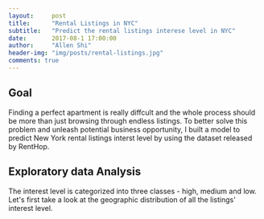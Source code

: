 ```yaml
---
layout:     post
title:      "Rental Listings in NYC"
subtitle:   "Predict the rental listings interese level in NYC"
date:       2017-08-1 17:00:00
author:     "Allen Shi"
header-img: "img/posts/rental-listings.jpg"
comments: true
---
```


## Goal
Finding a perfect apartment is really diffcult and the whole process should be more than just browsing through endless listings. To better solve this problem and unleash potential business opportunity, I built a model to predict New York rental listings interst level by using the dataset released by RentHop.

## Exploratory data Analysis
The interest level is categorized into three classes - high, medium and low. Let's first take a look at the geographic distribution of all the listings' interest level.


<!DOCTYPE html>
<meta charset="utf-8">
<style>

body {
  font: 10px sans-serif;
}

.group-tick line {
  stroke: #000;
}

.ribbons {
  fill-opacity: 0.67;
}

</style>
<svg width="960" height="960"></svg>
<script src="https://d3js.org/d3.v4.min.js"></script>
<script>

var matrix = [
  [11975,  5871, 8916, 2868],
  [ 1951, 10048, 2060, 6171],
  [ 8010, 16145, 8090, 8045],
  [ 1013,   990,  940, 6907]
];

var svg = d3.select("svg"),
    width = +svg.attr("width"),
    height = +svg.attr("height"),
    outerRadius = Math.min(width, height) * 0.5 - 40,
    innerRadius = outerRadius - 30;

var formatValue = d3.formatPrefix(",.0", 1e3);

var chord = d3.chord()
    .padAngle(0.05)
    .sortSubgroups(d3.descending);

var arc = d3.arc()
    .innerRadius(innerRadius)
    .outerRadius(outerRadius);

var ribbon = d3.ribbon()
    .radius(innerRadius);

var color = d3.scaleOrdinal()
    .domain(d3.range(4))
    .range(["#000000", "#FFDD89", "#957244", "#F26223"]);

var g = svg.append("g")
    .attr("transform", "translate(" + width / 2 + "," + height / 2 + ")")
    .datum(chord(matrix));

var group = g.append("g")
    .attr("class", "groups")
  .selectAll("g")
  .data(function(chords) { return chords.groups; })
  .enter().append("g");

group.append("path")
    .style("fill", function(d) { return color(d.index); })
    .style("stroke", function(d) { return d3.rgb(color(d.index)).darker(); })
    .attr("d", arc);

var groupTick = group.selectAll(".group-tick")
  .data(function(d) { return groupTicks(d, 1e3); })
  .enter().append("g")
    .attr("class", "group-tick")
    .attr("transform", function(d) { return "rotate(" + (d.angle * 180 / Math.PI - 90) + ") translate(" + outerRadius + ",0)"; });

groupTick.append("line")
    .attr("x2", 6);

groupTick
  .filter(function(d) { return d.value % 5e3 === 0; })
  .append("text")
    .attr("x", 8)
    .attr("dy", ".35em")
    .attr("transform", function(d) { return d.angle > Math.PI ? "rotate(180) translate(-16)" : null; })
    .style("text-anchor", function(d) { return d.angle > Math.PI ? "end" : null; })
    .text(function(d) { return formatValue(d.value); });

g.append("g")
    .attr("class", "ribbons")
  .selectAll("path")
  .data(function(chords) { return chords; })
  .enter().append("path")
    .attr("d", ribbon)
    .style("fill", function(d) { return color(d.target.index); })
    .style("stroke", function(d) { return d3.rgb(color(d.target.index)).darker(); });

// Returns an array of tick angles and values for a given group and step.
function groupTicks(d, step) {
  var k = (d.endAngle - d.startAngle) / d.value;
  return d3.range(0, d.value, step).map(function(value) {
    return {value: value, angle: value * k + d.startAngle};
  });
}

</script>
